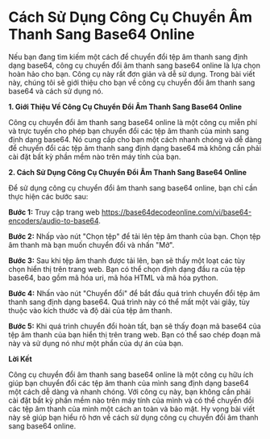 Cách Sử Dụng Công Cụ Chuyển Âm Thanh Sang Base64 Online
=======================================================

Nếu bạn đang tìm kiếm một cách để chuyển đổi tệp âm thanh sang định dạng base64, công cụ chuyển đổi âm thanh sang base64 online là lựa chọn hoàn hảo cho bạn. Công cụ này rất đơn giản và dễ sử dụng. Trong bài viết này, chúng tôi sẽ giới thiệu cho bạn về công cụ chuyển đổi âm thanh sang base64 và cách sử dụng nó.

**1. Giới Thiệu Về Công Cụ Chuyển Đổi Âm Thanh Sang Base64 Online**

Công cụ chuyển đổi âm thanh sang base64 online là một công cụ miễn phí và trực tuyến cho phép bạn chuyển đổi các tệp âm thanh của mình sang định dạng base64. Nó cung cấp cho bạn một cách nhanh chóng và dễ dàng để chuyển đổi các tệp âm thanh sang định dạng base64 mà không cần phải cài đặt bất kỳ phần mềm nào trên máy tính của bạn.

**2. Cách Sử Dụng Công Cụ Chuyển Đổi Âm Thanh Sang Base64 Online**

Để sử dụng công cụ chuyển đổi âm thanh sang base64 online, bạn chỉ cần thực hiện các bước sau:

**Bước 1:** Truy cập trang web <https://base64decodeonline.com/vi/base64-encoders/audio-to-base64>.

**Bước 2:** Nhấp vào nút "Chọn tệp" để tải lên tệp âm thanh của bạn. Chọn tệp âm thanh mà bạn muốn chuyển đổi và nhấn "Mở".

**Bước 3:** Sau khi tệp âm thanh được tải lên, bạn sẽ thấy một loạt các tùy chọn hiển thị trên trang web. Bạn có thể chọn định dạng đầu ra của tệp base64, bao gồm mã hóa uri, mã hóa HTML và mã hóa python.

**Bước 4:** Nhấn vào nút "Chuyển đổi" để bắt đầu quá trình chuyển đổi tệp âm thanh sang định dạng base64. Quá trình này có thể mất một vài giây, tùy thuộc vào kích thước và độ dài của tệp âm thanh.

**Bước 5:** Khi quá trình chuyển đổi hoàn tất, bạn sẽ thấy đoạn mã base64 của tệp âm thanh của bạn hiển thị trên trang web. Bạn có thể sao chép đoạn mã này và sử dụng nó như một phần của dự án của bạn.

**Lời Kết**

Công cụ chuyển đổi âm thanh sang base64 online là một công cụ hữu ích giúp bạn chuyển đổi các tệp âm thanh của mình sang định dạng base64 một cách dễ dàng và nhanh chóng. Với công cụ này, bạn không cần phải cài đặt bất kỳ phần mềm nào trên máy tính của mình và có thể chuyển đổi các tệp âm thanh của mình một cách an toàn và bảo mật. Hy vọng bài viết này sẽ giúp bạn hiểu rõ hơn về cách sử dụng công cụ chuyển đổi âm thanh sang base64 online.